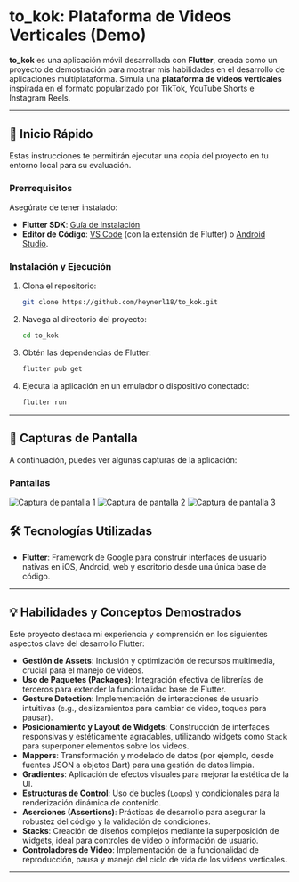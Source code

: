 # to_kok: Plataforma de Videos Verticales (Demo)

**to_kok** es una aplicación móvil desarrollada con **Flutter**, creada como un proyecto de demostración para mostrar mis habilidades en el desarrollo de aplicaciones multiplataforma. Simula una **plataforma de videos verticales** inspirada en el formato popularizado por TikTok, YouTube Shorts e Instagram Reels.

---

## 🚀 Inicio Rápido

Estas instrucciones te permitirán ejecutar una copia del proyecto en tu entorno local para su evaluación.

### Prerrequisitos

Asegúrate de tener instalado:

* **Flutter SDK**: [Guía de instalación](https://docs.flutter.dev/get-started/install)
* **Editor de Código**: [VS Code](https://code.visualstudio.com/) (con la extensión de Flutter) o [Android Studio](https://developer.android.com/studio).

### Instalación y Ejecución

1.  Clona el repositorio:
    ```bash
    git clone https://github.com/heynerl18/to_kok.git
    ```
2.  Navega al directorio del proyecto:
    ```bash
    cd to_kok
    ```
3.  Obtén las dependencias de Flutter:
    ```bash
    flutter pub get
    ```
4.  Ejecuta la aplicación en un emulador o dispositivo conectado:
    ```bash
    flutter run
    ```

---

## 📸 Capturas de Pantalla

A continuación, puedes ver algunas capturas de la aplicación:
  
### Pantallas
![Captura de pantalla 1](screenshots/Screen1.jpg)
![Captura de pantalla 2](screenshots/Screen2.jpg)
![Captura de pantalla 3](screenshots/Screen3.jpg)

## 🛠️ Tecnologías Utilizadas

* **Flutter**: Framework de Google para construir interfaces de usuario nativas en iOS, Android, web y escritorio desde una única base de código.

---

## 💡 Habilidades y Conceptos Demostrados

Este proyecto destaca mi experiencia y comprensión en los siguientes aspectos clave del desarrollo Flutter:

* **Gestión de Assets**: Inclusión y optimización de recursos multimedia, crucial para el manejo de videos.
* **Uso de Paquetes (Packages)**: Integración efectiva de librerías de terceros para extender la funcionalidad base de Flutter.
* **Gesture Detection**: Implementación de interacciones de usuario intuitivas (e.g., deslizamientos para cambiar de video, toques para pausar).
* **Posicionamiento y Layout de Widgets**: Construcción de interfaces responsivas y estéticamente agradables, utilizando widgets como `Stack` para superponer elementos sobre los videos.
* **Mappers**: Transformación y modelado de datos (por ejemplo, desde fuentes JSON a objetos Dart) para una gestión de datos limpia.
* **Gradientes**: Aplicación de efectos visuales para mejorar la estética de la UI.
* **Estructuras de Control**: Uso de bucles (`Loops`) y condicionales para la renderización dinámica de contenido.
* **Aserciones (Assertions)**: Prácticas de desarrollo para asegurar la robustez del código y la validación de condiciones.
* **Stacks**: Creación de diseños complejos mediante la superposición de widgets, ideal para controles de video o información de usuario.
* **Controladores de Video**: Implementación de la funcionalidad de reproducción, pausa y manejo del ciclo de vida de los videos verticales.

---